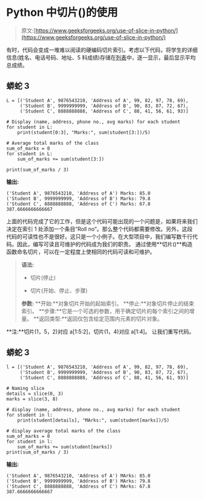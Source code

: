 # Python 中切片()的使用

> 原文:[https://www.geeksforgeeks.org/use-of-slice-in-python/](https://www.geeksforgeeks.org/use-of-slice-in-python/)

有时，代码会变成一堆难以阅读的硬编码切片索引。考虑以下代码，将学生的详细信息(姓名、电话号码、地址、5 科成绩)存储在[列表](https://www.geeksforgeeks.org/python-list/)中，逐一显示，最后显示平均总成绩。

## 蟒蛇 3

```
L = [('Student A', 9876543210, 'Address of A', 99, 82, 97, 78, 69),
     ('Student B', 9999999999, 'Address of B', 90, 83, 87, 72, 67),
     ('Student C', 8888888888, 'Address of C', 88, 41, 56, 61, 93)]

# Display (name, address, phone no., avg marks) for each student
for student in L:
    print(student[0:3], "Marks:", sum(student[3:])/5)

# Average total marks of the class
sum_of_marks = 0
for student in L:
    sum_of_marks += sum(student[3:])

print(sum_of_marks / 3)
```

**输出:**

```
('Student A', 9876543210, 'Address of A') Marks: 85.0
('Student B', 9999999999, 'Address of B') Marks: 79.8
('Student C', 8888888888, 'Address of C') Marks: 67.8
387.6666666666667
```

上面的代码完成了它的工作，但是这个代码可能出现的一个问题是，如果将来我们决定在索引 1 处添加一个条目“Roll no”。那么整个代码都需要修改。另外，这段代码的可读性也不是很好。这只是一个小例子。在大型项目中，我们编写数千行代码。因此，编写可读且可维护的代码成为我们的职责。
通过使用**切片()**构造函数命名切片，可以在一定程度上使相同的代码可读和可维护。

> **语法:**
> 
> *   切片(停止)
>     
> *   切片(开始、停止、步骤)
>     
> 
> **参数:**
> **开始:**对象切片开始的起始索引。
> **停止:**对象切片停止的结束索引。
> **步骤:**它是一个可选的参数，用于确定切片的每个索引之间的增量。
> **返回类型:**返回仅包含给定范围内元素的切片对象。

**注:**切片(1，5，2)对应 a[1:5:2]，切片(1，4)对应 a[1:4]。
让我们重写代码。

## 蟒蛇 3

```
l = [('Student A', 9876543210, 'Address of A', 99, 82, 97, 78, 69),
     ('Student B', 9999999999, 'Address of B', 90, 83, 87, 72, 67),
     ('Student C', 8888888888, 'Address of C', 88, 41, 56, 61, 93)]

# Naming slice
details = slice(0, 3)
marks = slice(3, 8)

# display (name, address, phone no., avg marks) for each student
for student in l:
    print(student[details], "MArks:", sum(student[marks])/5)

# display average total marks of the class
sum_of_marks = 0
for student in l:
    sum_of_marks += sum(student[marks])
print(sum_of_marks / 3)
```

**输出:**

```
('Student A', 9876543210, 'Address of A') MArks: 85.0
('Student B', 9999999999, 'Address of B') MArks: 79.8
('Student C', 8888888888, 'Address of C') MArks: 67.8
387.6666666666667
```
